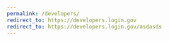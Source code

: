 ```yaml
---
permalink: /developers/
redirect_to: https://developers.login.gov
redirect_to: https://developers.login.gov/asdasds
---
```

